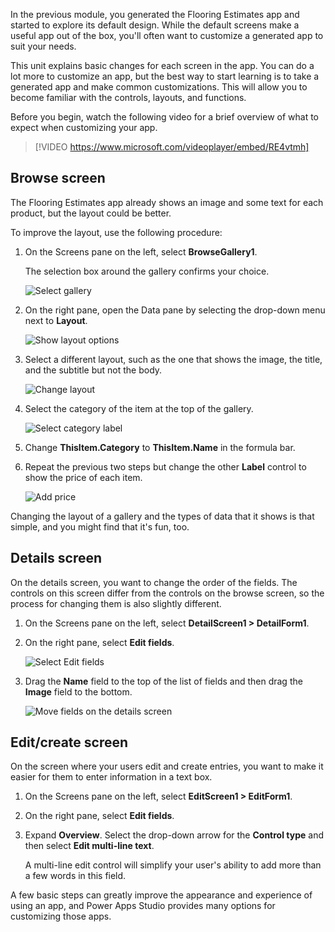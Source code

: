 In the previous module, you generated the Flooring Estimates app and started to explore its default design. While the default screens make a useful app out of the box, you'll often want to customize a generated app to suit your needs.

This unit explains basic changes for each screen in the app. You can do a lot more to customize an app, but the best way to start learning is to take a generated app and make common customizations. This will allow you to become familiar with the controls, layouts, and functions.

Before you begin, watch the following video for a brief overview of what to expect when customizing your app.

> [!VIDEO https://www.microsoft.com/videoplayer/embed/RE4vtmh]

## Browse screen
The Flooring Estimates app already shows an image and some text for each product, but the layout could be better. 

To improve the layout, use the following procedure: 

1. On the Screens pane on the left, select **BrowseGallery1**.

    The selection box around the gallery confirms your choice.

    ![Select gallery](../media/select-gallery.png)

1. On the right pane, open the Data pane by selecting the drop-down menu next to **Layout**.

    ![Show layout options](../media/powerapps-layout.png)

1. Select a different layout, such as the one that shows the image, the title, and the subtitle but not the body.

    ![Change layout](../media/change-layout.png)

1. Select the category of the item at the top of the gallery.

    ![Select category label](../media/select-category.png)

1. Change **ThisItem.Category** to **ThisItem.Name** in the formula bar.

1. Repeat the previous two steps but change the other **Label** control to show the price of each item.

    ![Add price](../media/add-price.png)

Changing the layout of a gallery and the types of data that it shows is that simple, and you might find that it's fun, too.

## Details screen

On the details screen, you want to change the order of the fields. The controls on this screen differ from the controls on the
browse screen, so the process for changing them is also slightly different.

1. On the Screens pane on the left, select **DetailScreen1 > DetailForm1**.

1. On the right pane, select **Edit fields**.

    ![Select Edit fields](../media/powerapps-edit-fields.png)

1. Drag the **Name** field to the top of the list of fields and then drag the **Image** field to the bottom.

    ![Move fields on the details screen](../media/powerapps-move-fields.png)

## Edit/create screen

On the screen where your users edit and create entries, you want to make it easier for them to enter information in a text box.

1. On the Screens pane on the left, select **EditScreen1 > EditForm1**.

1. On the right pane, select **Edit fields**.

1. Expand **Overview**.  Select the drop-down arrow for the **Control type** and then select **Edit multi-line text**.

    A multi-line edit control will simplify your user's ability to add more than a few words in this field.


A few basic steps can greatly improve the appearance and experience of using an app, and Power Apps Studio provides many options for customizing those apps.
